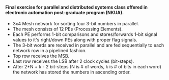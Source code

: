 #### Final exercise for parallel and distributed systems class offered in electronic automation post-graduate program (NKUA).
- 3x4 Mesh network for sorting four 3-bit numbers in parallel.
- The mesh consists of 12 PEs (Processing Elements).
- Each PE performs 1-bit comparisons and stores/forwards 1-bit signal values to it's right/down PEs along with proper flag signals.
- The 3-bit words are received in parallel and are fed sequentially to each network row in a pipelined fashion.
- Top row receives the MSB.
- Last row receives the LSB after 2 clock cycles (bit-steps).
- After 2*N + k - 2 bit-steps (N is # of words, k is # of bits in each word) the network has stored the numbers in ascending order.  

